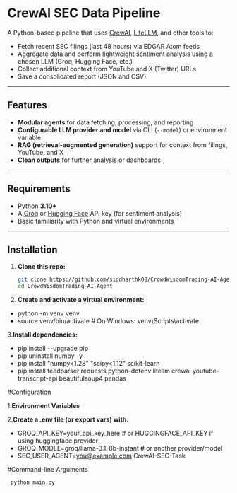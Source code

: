 # CrewAI SEC Data Pipeline

A Python-based pipeline that uses [CrewAI](https://github.com/joaomdmoura/crewAI), [LiteLLM](https://docs.litellm.ai/), and other tools to:
- Fetch recent SEC filings (last 48 hours) via EDGAR Atom feeds
- Aggregate data and perform lightweight sentiment analysis using a chosen LLM (Groq, Hugging Face, etc.)
- Collect additional context from YouTube and X (Twitter) URLs
- Save a consolidated report (JSON and CSV)

---

## Features

- **Modular agents** for data fetching, processing, and reporting
- **Configurable LLM provider and model** via CLI (`--model`) or environment variable
- **RAG (retrieval-augmented generation)** support for context from filings, YouTube, and X
- **Clean outputs** for further analysis or dashboards

---

## Requirements

- Python **3.10+**
- A [Groq](https://console.groq.com/) or [Hugging Face](https://huggingface.co/) API key (for sentiment analysis)
- Basic familiarity with Python and virtual environments

---

## Installation

1. **Clone this repo:**
   ```bash
   git clone https://github.com/siddharthk08/CrowdWisdomTrading-AI-Agent.git
   cd CrowdWisdomTrading-AI-Agent

2. **Create and activate a virtual environment:**

- python -m venv venv
- source venv/bin/activate   # On Windows: venv\Scripts\activate


3.**Install dependencies:**

- pip install --upgrade pip
- pip uninstall numpy -y
- pip install "numpy<1.28" "scipy<1.12" scikit-learn
- pip install feedparser requests python-dotenv litellm crewai youtube-transcript-api beautifulsoup4 pandas

#Configuration

1.**Environment Variables**

2.**Create a .env file (or export vars) with:**

- GROQ_API_KEY=your_api_key_here          # or HUGGINGFACE_API_KEY if using huggingface provider
- GROQ_MODEL=groq/llama-3.1-8b-instant   # or another provider/model
- SEC_USER_AGENT=you@example.com CrewAI-SEC-Task

#Command-line Arguments
```bash
 python main.py

